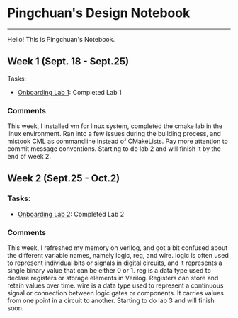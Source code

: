 # Pingchuan's Design Notebook
--------
Hello! This is Pingchuan's Notebook.

## Week 1 (Sept. 18 - Sept.25)

Tasks: 
* [Onboarding Lab 1](https://github.com/dpcarry/Processor_Labs/tree/main/lab1): Completed Lab 1

### Comments
This week, I installed vm for linux system, completed the cmake lab in the linux environment.
Ran into a few issues during the building process, and mistook CML as commandline instead of CMakeLists.
Pay more attention to commit message conventions.
Starting to do lab 2 and will finish it by the end of week 2.

## Week 2 (Sept.25 - Oct.2)

### Tasks:
* [Onboarding Lab 2](https://github.com/dpcarry/onboarding-lab-2/tree/dpc): Completed Lab 2

### Comments
This week, I refreshed my memory on verilog, and got a bit confused about the different variable names, namely logic, reg, and wire. 
logic is often used to represent individual bits or signals in digital circuits, and it represents a single binary value that can be either 0 or 1.
reg is a data type used to declare registers or storage elements in Verilog. Registers can store and retain values over time.
wire  is a data type used to represent a continuous signal or connection between logic gates or components. It carries values from one point in a circuit to another.
Starting to do lab 3 and will finish soon.
